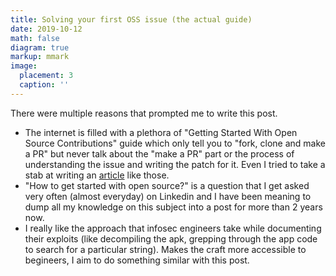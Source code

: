 ```yaml
---
title: Solving your first OSS issue (the actual guide)
date: 2019-10-12
math: false
diagram: true
markup: mmark
image:
  placement: 3
  caption: ''
---
```


There were multiple reasons that prompted me to write this post.
- The internet is filled with a plethora of "Getting Started With Open Source Contributions" guide which only tell you to "fork, clone and make a PR" but never talk about the "make a PR" part or the process of understanding the issue and writing the patch for it. Even I tried to take a stab at writing an [article](https://opensource.com/article/18/4/get-started-open-source-project) like those.
- "How to get started with open source?" is a question that I get asked very often (almost everyday) on Linkedin and I have been meaning to dump all my knowledge on this subject into a post for more than 2 years now.
- I really like the approach that infosec engineers take while documenting their exploits (like decompiling the apk, grepping through the app code to search for a particular string). Makes the craft more accessible to begineers, I aim to do something similar with this post.